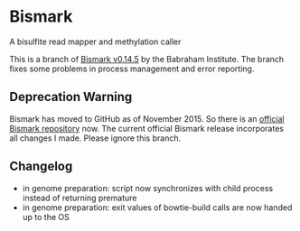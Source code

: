# Bismark
A bisulfite read mapper and methylation caller

This is a branch of
[Bismark v0.14.5](http://www.bioinformatics.babraham.ac.uk/projects/bismark/)
by the Babraham Institute. The branch fixes some problems in process management
and error reporting.

## Deprecation Warning

Bismark has moved to GitHub as of November 2015. So there is an [official Bismark repository](FelixKrueger/Bismark) now. The current official Bismark release incorporates all changes I made. Please ignore this branch.

## Changelog

- in genome preparation: script now synchronizes with child process instead of
  returning premature
- in genome preparation: exit values of bowtie-build calls are now handed up to
  the OS
